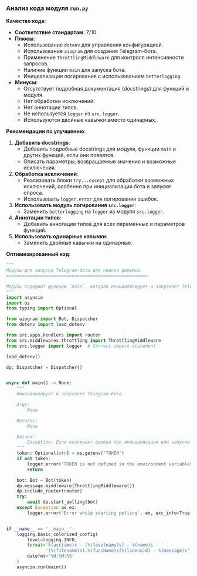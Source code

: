 ### **Анализ кода модуля `run.py`**

**Качество кода**:
- **Соответствие стандартам**: 7/10
- **Плюсы**:
    - Использование `dotenv` для управления конфигурацией.
    - Использование `aiogram` для создания Telegram-бота.
    - Применение `ThrottlingMiddleware` для контроля интенсивности запросов.
    - Наличие функции `main` для запуска бота.
    - Инициализация логирования с использованием `betterlogging`.
- **Минусы**:
    - Отсутствует подробная документация (docstrings) для функций и модуля.
    - Нет обработки исключений.
    - Нет аннотации типов.
    - Не используется `logger` из `src.logger`.
    - Используются двойные кавычки вместо одинарных.

**Рекомендации по улучшению**:

1.  **Добавить docstrings**:
    - Добавить подробные docstrings для модуля, функции `main` и других функций, если они появятся.
    - Описать параметры, возвращаемые значения и возможные исключения.
2.  **Обработка исключений**:
    - Реализовать блоки `try...except` для обработки возможных исключений, особенно при инициализации бота и запуске опроса.
    - Использовать `logger.error` для логирования ошибок.
3.  **Использовать модуль логирования `src.logger`**:
    - Заменить `betterlogging` на `logger` из модуля `src.logger`.
4.  **Аннотации типов**:
    - Добавить аннотации типов для всех переменных и параметров функций.
5.  **Использовать одинарные кавычки**:
    - Заменить двойные кавычки на одинарные.

**Оптимизированный код**:

```python
"""
Модуль для запуска Telegram-бота для поиска фильмов.
======================================================

Модуль содержит функцию `main`, которая инициализирует и запускает Telegram-бота с использованием aiogram.
"""
import asyncio
import os
from typing import Optional

from aiogram import Bot, Dispatcher
from dotenv import load_dotenv

from src.apps.hendlers import router
from src.middlewares.throttling import ThrottlingMiddleware
from src.logger import logger  # Correct import statement

load_dotenv()

dp: Dispatcher = Dispatcher()


async def main() -> None:
    """
    Инициализирует и запускает Telegram-бота.

    Args:
        None

    Returns:
        None

    Raises:
        Exception: Если возникает ошибка при инициализации или запуске бота.
    """
    token: Optional[str] = os.getenv('TOKEN')
    if not token:
        logger.error('TOKEN is not defined in the environment variables')
        return

    bot: Bot = Bot(token)
    dp.message.middleware(ThrottlingMiddleware())
    dp.include_router(router)
    try:
        await dp.start_polling(bot)
    except Exception as ex:
        logger.error('Error while starting polling', ex, exc_info=True)


if __name__ == '__main__':
    logging.basic_colorized_config(
        level=logging.INFO,
        format='%(asctime)s - [%(levelname)s] - %(name)s - '
               '(%(filename)s).%(funcName)s(%(lineno)d) - %(message)s',
        datefmt='%H:%M:%S'
    )
    asyncio.run(main())